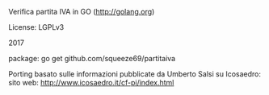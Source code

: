 Verifica partita IVA in GO (http://golang.org)

License: LGPLv3

2017

package: go get github.com/squeeze69/partitaiva

Porting basato sulle informazioni pubblicate da Umberto Salsi su Icosaedro:
sito web: http://www.icosaedro.it/cf-pi/index.html
